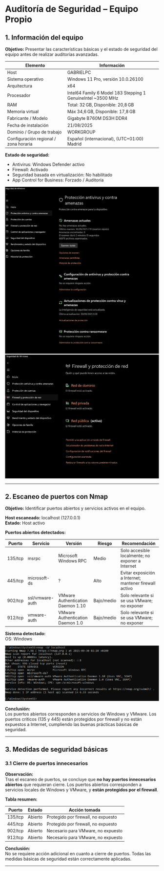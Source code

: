 # Auditoría de Seguridad – Equipo Propio

## 1. Información del equipo

**Objetivo:** Presentar las características básicas y el estado de seguridad del equipo antes de realizar auditorías avanzadas.

| Elemento | Información |
|-----------|------------|
| Host | GABRIELPC |
| Sistema operativo | Windows 11 Pro, versión 10.0.26100 |
| Arquitectura | x64 |
| Procesador | Intel64 Family 6 Model 183 Stepping 1 GenuineIntel ~3500 MHz |
| RAM | Total: 32 GB, Disponible: 20,8 GB |
| Memoria virtual | Máx 34,6 GB, Disponible: 17,8 GB |
| Fabricante / Modelo | Gigabyte B760M DS3H DDR4 |
| Fecha de instalación | 21/08/2025 |
| Dominio / Grupo de trabajo | WORKGROUP |
| Configuración regional / zona horaria | Español (internacional), (UTC+01:00) Madrid |

**Estado de seguridad:**
- Antivirus: Windows Defender activo  
- Firewall: Activado  
- Seguridad basada en virtualización: No habilitado  
- App Control for Business: Forzado / Auditoría  

![Antivirus](images/01_antivirus_windows_security.png)  
![Firewall](images/02_firewall_windows_security.png)

---

## 2. Escaneo de puertos con Nmap

**Objetivo:** Identificar puertos abiertos y servicios activos en el equipo.

**Host escaneado:** localhost (127.0.0.1)  
**Estado:** Host activo

**Puertos abiertos detectados:**

| Puerto | Servicio | Versión | Riesgo | Recomendación |
|--------|---------|---------|--------|---------------|
| 135/tcp | msrpc | Microsoft Windows RPC | Medio | Solo accesible localmente; no exponer a Internet |
| 445/tcp | microsoft-ds | ? | Alto | Evitar exposición a Internet; mantener firewall activo |
| 902/tcp | ssl/vmware-auth | VMware Authentication Daemon 1.10 | Bajo/medio | Solo relevante si se usa VMware; no exponer |
| 912/tcp | vmware-auth | VMware Authentication Daemon 1.0 | Bajo/medio | Solo relevante si se usa VMware; no exponer |

**Sistema detectado:**  
OS: Windows

![Nmap localhost](images/03_nmap_scan.png)

**Conclusión:**  
Los puertos abiertos corresponden a servicios de Windows y VMware. Los puertos críticos (135 y 445) están protegidos por firewall y no están expuestos a Internet, cumpliendo las buenas prácticas básicas de seguridad.

---

## 3. Medidas de seguridad básicas

### 3.1 Cierre de puertos innecesarios

**Observación:**  
Tras el escaneo de puertos, se concluye que **no hay puertos innecesarios abiertos** que requieran cierre. Los puertos abiertos corresponden a servicios locales de Windows y VMware, y **están protegidos por el firewall**.

**Tabla resumen:**

| Puerto | Estado | Acción tomada |
|--------|-------|---------------|
| 135/tcp | Abierto | Protegido por firewall, no expuesto |
| 445/tcp | Abierto | Protegido por firewall, no expuesto |
| 902/tcp | Abierto | Necesario para VMware, no expuesto |
| 912/tcp | Abierto | Necesario para VMware, no expuesto |

**Conclusión:**  
No se requiere acción adicional en cuanto a cierre de puertos. Todas las medidas básicas de seguridad están correctamente aplicadas.

---


